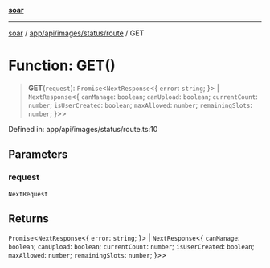 [**soar**](../../../../../../README.md)

***

[soar](../../../../../../modules.md) / [app/api/images/status/route](../README.md) / GET

# Function: GET()

> **GET**(`request`): `Promise`\<`NextResponse`\<\{ `error`: `string`; \}\> \| `NextResponse`\<\{ `canManage`: `boolean`; `canUpload`: `boolean`; `currentCount`: `number`; `isUserCreated`: `boolean`; `maxAllowed`: `number`; `remainingSlots`: `number`; \}\>\>

Defined in: app/api/images/status/route.ts:10

## Parameters

### request

`NextRequest`

## Returns

`Promise`\<`NextResponse`\<\{ `error`: `string`; \}\> \| `NextResponse`\<\{ `canManage`: `boolean`; `canUpload`: `boolean`; `currentCount`: `number`; `isUserCreated`: `boolean`; `maxAllowed`: `number`; `remainingSlots`: `number`; \}\>\>
